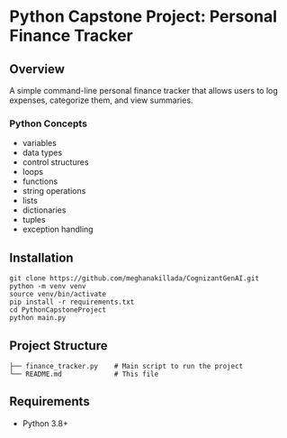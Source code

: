 # Python Capstone Project: Personal Finance Tracker

## Overview
A simple command-line personal finance tracker that allows users to log expenses, categorize them, and view summaries.

### Python Concepts
- variables
- data types
- control structures
- loops
- functions
- string operations
- lists
- dictionaries
- tuples
- exception handling

## Installation
```
git clone https://github.com/meghanakillada/CognizantGenAI.git
python -m venv venv
source venv/bin/activate
pip install -r requirements.txt
cd PythonCapstoneProject
python main.py
```

## Project Structure
```
├── finance_tracker.py    # Main script to run the project
└── README.md             # This file
```

## Requirements
- Python 3.8+